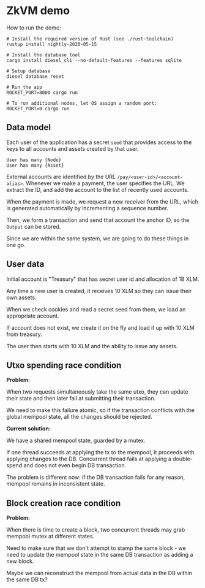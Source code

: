 # ZkVM demo

How to run the demo:

```
# Install the required version of Rust (see ./rust-toolchain)
rustup install nightly-2020-05-15

# Install the database tool
cargo install diesel_cli --no-default-features --features sqlite

# Setup database
diesel database reset

# Run the app
ROCKET_PORT=8000 cargo run

# To run additional nodes, let OS assign a random port:
ROCKET_PORT=0 cargo run
```

## Data model

Each user of the application has a secret `seed` that provides
access to the keys to all accounts and assets created by that user.

```
User has many {Node}
User has many {Asset}
```

External accounts are identified by the URL `/pay/<user-id>/<account-alias>`. Whenever we make a payment,
the user specifies the URL. We extract the ID, and add the account to the list of recently used accounts.

When the payment is made, we request a new receiver from the URL,
which is generated automatically by incrementing a sequence number.

Then, we form a transaction and send that account the anchor ID, so the `Output` can be stored.

Since we are within the same system, we are going to do these things in one go.

## User data

Initial account is "Treasury" that has secret user id and allocation of 1B XLM.

Any time a new user is created, it receives 10 XLM so they can issue their own assets.

When we check cookies and read a secret seed from them, we load an appropriate account.

If account does not exist, we create it on the fly and load it up with 10 XLM from treasury.

The user then starts with 10 XLM and the ability to issue any assets.

## Utxo spending race condition

**Problem:**

When two requests simultaneously take the same utxo,
they can update their state and then later fail at submitting their transaction.

We need to make this failure atomic, so if the transaction conflicts with the global mempool state,
all the changes should be rejected.

**Current solution:**

We have a shared mempool state, guarded by a mutex. 

If one thread succeeds at applying the tx to the mempool,
it proceeds with applying changes to the DB.
Concurrent thread fails at applying a double-spend and does not even begin DB transaction.

The problem is different now: if the DB transaction fails for any reason, mempool remains in inconsistent state.


## Block creation race condition

**Problem:**

When there is time to create a block, two concurrent threads may grab mempool mutex at different states.

Need to make sure that we don't attempt to stamp the same block - 
we need to update the mempool state in the same DB transaction as adding a new block.

Maybe we can reconstruct the mempool from actual data in the DB within the same DB tx?

